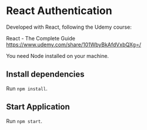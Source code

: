 # React Authentication

Developed with React, following the Udemy course:

React - The Complete Guide
https://www.udemy.com/share/101WbyBkAfdVxbQXg=/

You need Node installed on your machine.

## Install dependencies

Run `npm install`.

## Start Application

Run `npm start`.
